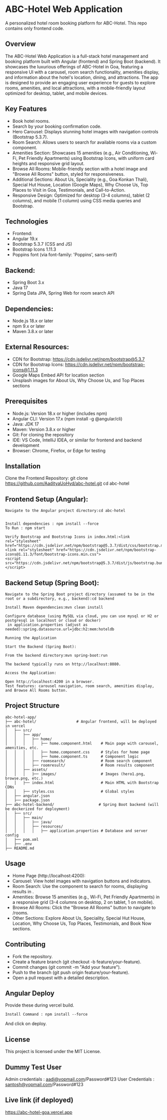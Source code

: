 # ABC-Hotel Web Application
A personalized hotel room booking platform for ABC-Hotel. This repo contains only frontend code.

## Overview
The ABC-Hotel Web Application is a full-stack hotel management and booking platform 
built with Angular (frontend) and Spring Boot (backend). It showcases the luxurious 
offerings of ABC-Hotel in Goa, featuring a responsive UI with a carousel, room search 
functionality, amenities display, and information about the hotel's location, dining, 
and attractions. The app is designed to provide an engaging user experience for guests 
to explore rooms, amenities, and local attractions, with a mobile-friendly layout optimized 
for desktop, tablet, and mobile devices.

## Key Features
- Book hotel rooms.
- Search by your booking confirmation code.
- Hero Carousel: Displays stunning hotel images with navigation controls (Bootstrap 5.3.7).
- Room Search: Allows users to search for available rooms via a custom <app-roomsearch> component.
- Amenities Section: Showcases 15 amenities (e.g., Air Conditioning, Wi-Fi, Pet Friendly Apartments) using Bootstrap Icons, with uniform card heights and responsive grid layout.
- Browse All Rooms: Mobile-friendly section with a hotel image and "Browse All Rooms" button, styled for responsiveness.
- Additional Sections: About Us, Speciality (e.g., Goa Konkan Thali), Special Hut House, Location (Google Maps), Why Choose Us, Top Places to Visit in Goa, Testimonials, and Call-to-Action.
- Responsive Design: Optimized for desktop (3-4 columns), tablet (2 columns), and mobile (1 column) 
using CSS media queries and Bootstrap.

## Technologies

- Frontend:
- Angular 19.x
- Bootstrap 5.3.7 (CSS and JS)
- Bootstrap Icons 1.11.3
- Poppins font (via font-family: 'Poppins', sans-serif)

## Backend:
- Spring Boot 3.x
- Java 17
- Spring Data JPA, Spring Web for room search API


## Dependencies:
- Node.js 18.x or later
- npm 9.x or later
- Maven 3.8.x or later


## External Resources:
- CDN for Bootstrap: https://cdn.jsdelivr.net/npm/bootstrap@5.3.7
- CDN for Bootstrap Icons: https://cdn.jsdelivr.net/npm/bootstrap-icons@1.11.3
- Google Maps Embed API for location section
- Unsplash images for About Us, Why Choose Us, and Top Places sections



## Prerequisites

- Node.js: Version 18.x or higher (includes npm)
- Angular CLI: Version 17.x (npm install -g @angular/cli)
- Java: JDK 17
- Maven: Version 3.8.x or higher
- Git: For cloning the repository
- IDE: VS Code, IntelliJ IDEA, or similar for frontend and backend development
- Browser: Chrome, Firefox, or Edge for testing

## Installation

Clone the Frontend Repository:
git clone https://github.com/AadityaUoHyd/abc-hotel.git
cd abc-hotel


## Frontend Setup (Angular):
```
Navigate to the Angular project directory:cd abc-hotel


Install dependencies : npm install --force
To Run : npm start

Verify Bootstrap and Bootstrap Icons in index.html:<link rel="stylesheet" href="https://cdn.jsdelivr.net/npm/bootstrap@5.3.7/dist/css/bootstrap.min.css">
<link rel="stylesheet" href="https://cdn.jsdelivr.net/npm/bootstrap-icons@1.11.3/font/bootstrap-icons.min.css">
<script src="https://cdn.jsdelivr.net/npm/bootstrap@5.3.7/dist/js/bootstrap.bundle.min.js"></script>

```


## Backend Setup (Spring Boot):
```
Navigate to the Spring Boot project directory (assumed to be in the root or a subdirectory, e.g., backend):cd backend

Install Maven dependencies:mvn clean install

Configure database (using MySQL via cloud, you can use mysql or H2 or postgresql in localhost or cloud or docker)
 in application.properties (adjust as needed):spring.datasource.url=jdbc:h2:mem:hoteldb

Running the Application

Start the Backend (Spring Boot):

From the backend directory:mvn spring-boot:run

The backend typically runs on http://localhost:8080.

Access the Application:

Open http://localhost:4200 in a browser.
Test features: carousel navigation, room search, amenities display, and Browse All Rooms button.
```


## Project Structure
```
abc-hotel-app/
├── abc-hotel/                  # Angular frontend, will be deployed in vercel
│   ├── src/
│   │   ├── app/
│   │   │   ├── home/
│   │   │   │   ├── home.component.html    # Main page with carousel, amenities, etc.
│   │   │   │   ├── home.component.css     # Styles for home page
│   │   │   │   ├── home.component.ts      # Component logic
│   │   │   ├── roomsearch/                # Room search component
│   │   │   ├── roomresult/                # Room results component
│   │   ├── assets/
│   │   │   ├── images/                    # Images (hero1.png, browse.png, etc.)
│   │   ├── index.html                     # Main HTML with Bootstrap CDNs
│   │   ├── styles.css                     # Global styles
│   ├── angular.json
│   ├── package.json
├── abc-hotel-backend/                    # Spring Boot backend (will be dockerized for deployment)
│   ├── src/
│   │   ├── main/
│   │   │   ├── java/
│   │   │   ├── resources/
│   │   │   │   ├── application.properties # Database and server config
│   ├── pom.xml
│   ├── .env
├── README.md
```

## Usage
- Home Page (http://localhost:4200):
- Carousel: View hotel images with navigation buttons and indicators.
- Room Search: Use the <app-roomsearch> component to search for rooms, displaying results in <app-roomresult>.
- Amenities: Browse 15 amenities (e.g., Wi-Fi, Pet Friendly Apartments) in a responsive grid (3-4 columns on desktop, 2 on tablet, 1 on mobile).
- Browse All Rooms: Click the "Browse All Rooms" button to navigate to /rooms.
- Other Sections: Explore About Us, Speciality, Special Hut House, Location, Why Choose Us, Top Places, Testimonials, and Book Now sections.


## Contributing
- Fork the repository.
- Create a feature branch (git checkout -b feature/your-feature).
- Commit changes (git commit -m "Add your feature").
- Push to the branch (git push origin feature/your-feature).
- Open a pull request with a detailed description.

## Angular Deploy
Provide these during vercel build.
```
Install Command : npm install --force
```
And click on deploy.

## License
This project is licensed under the MIT License.

## Dummy Test User
Admin credentials : aadi@yopmail.com/Password#123
User Credentials : santosh@yopmail.com/Password#123

## Live link (if deployed)
https://abc-hotel-goa.vercel.app